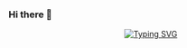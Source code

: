 ### Hi there 👋

<p align="center">
<a href="https://github.com/uo281956">
    <img src="https://readme-typing-svg.demolab.com?font=Georgia&size=18&duration=2000&pause=100&multiline=true&width=500&height=80&lines=UO+281956;Student+%7C+PhD+at+%7C+uniovi" alt="Typing SVG" />
</a>
<br/>
